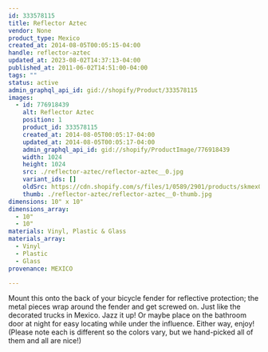 ```yaml
---
id: 333578115
title: Reflector Aztec
vendor: None
product_type: Mexico
created_at: 2014-08-05T00:05:15-04:00
handle: reflector-aztec
updated_at: 2023-08-02T14:37:13-04:00
published_at: 2011-06-02T14:51:00-04:00
tags: ""
status: active
admin_graphql_api_id: gid://shopify/Product/333578115
images:
  - id: 776918439
    alt: Reflector Aztec
    position: 1
    product_id: 333578115
    created_at: 2014-08-05T00:05:17-04:00
    updated_at: 2014-08-05T00:05:17-04:00
    admin_graphql_api_id: gid://shopify/ProductImage/776918439
    width: 1024
    height: 1024
    src: ./reflector-aztec/reflector-aztec__0.jpg
    variant_ids: []
    oldSrc: https://cdn.shopify.com/s/files/1/0589/2901/products/skmex0058.tif.jpeg?v=1407211517
    thumb: ./reflector-aztec/reflector-aztec__0-thumb.jpg
dimensions: 10" x 10"
dimensions_array:
  - 10"
  - 10"
materials: Vinyl, Plastic & Glass
materials_array:
  - Vinyl
  - Plastic
  - Glass
provenance: MEXICO

---
```


Mount this onto the back of your bicycle fender for reflective protection; the metal pieces wrap around the fender and get screwed on. Just like the decorated trucks in Mexico. Jazz it up! Or maybe place on the bathroom door at night for easy locating while under the influence. Either way, enjoy! (Please note each is different so the colors vary, but we hand-picked all of them and all are nice!)